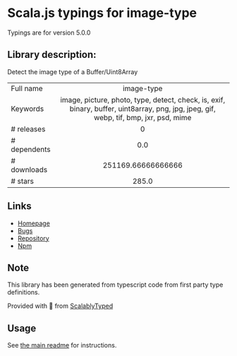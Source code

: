 
# Scala.js typings for image-type

Typings are for version 5.0.0

## Library description:
Detect the image type of a Buffer/Uint8Array

|                    |                 |
| ------------------ | :-------------: |
| Full name          | image-type |
| Keywords           | image, picture, photo, type, detect, check, is, exif, binary, buffer, uint8array, png, jpg, jpeg, gif, webp, tif, bmp, jxr, psd, mime |
| # releases         | 0 |
| # dependents       | 0.0 |
| # downloads        | 251169.66666666666 |
| # stars            | 285.0 |

## Links
- [Homepage](https://github.com/sindresorhus/image-type#readme)
- [Bugs](https://github.com/sindresorhus/image-type/issues)
- [Repository](https://github.com/sindresorhus/image-type)
- [Npm](https://www.npmjs.com/package/image-type)
    


## Note
This library has been generated from typescript code from first party type definitions.

Provided with :purple_heart: from [ScalablyTyped](https://github.com/oyvindberg/ScalablyTyped)

## Usage
See [the main readme](../../readme.md) for instructions.


